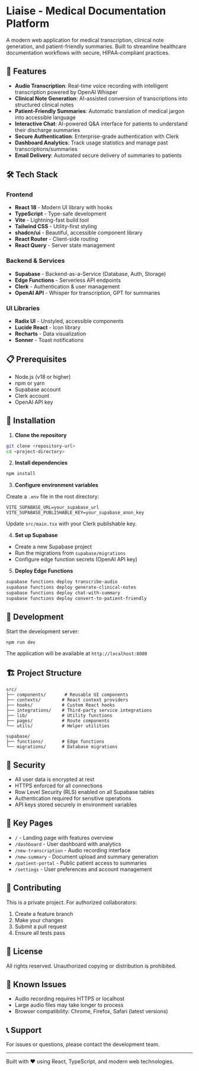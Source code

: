 # Liaise - Medical Documentation Platform

A modern web application for medical transcription, clinical note generation, and patient-friendly summaries. Built to streamline healthcare documentation workflows with secure, HIPAA-compliant practices.

## 🚀 Features

- **Audio Transcription**: Real-time voice recording with intelligent transcription powered by OpenAI Whisper
- **Clinical Note Generation**: AI-assisted conversion of transcriptions into structured clinical notes
- **Patient-Friendly Summaries**: Automatic translation of medical jargon into accessible language
- **Interactive Chat**: AI-powered Q&A interface for patients to understand their discharge summaries
- **Secure Authentication**: Enterprise-grade authentication with Clerk
- **Dashboard Analytics**: Track usage statistics and manage past transcriptions/summaries
- **Email Delivery**: Automated secure delivery of summaries to patients

## 🛠️ Tech Stack

### Frontend
- **React 18** - Modern UI library with hooks
- **TypeScript** - Type-safe development
- **Vite** - Lightning-fast build tool
- **Tailwind CSS** - Utility-first styling
- **shadcn/ui** - Beautiful, accessible component library
- **React Router** - Client-side routing
- **React Query** - Server state management

### Backend & Services
- **Supabase** - Backend-as-a-Service (Database, Auth, Storage)
- **Edge Functions** - Serverless API endpoints
- **Clerk** - Authentication & user management
- **OpenAI API** - Whisper for transcription, GPT for summaries

### UI Libraries
- **Radix UI** - Unstyled, accessible components
- **Lucide React** - Icon library
- **Recharts** - Data visualization
- **Sonner** - Toast notifications

## 📋 Prerequisites

- Node.js (v18 or higher)
- npm or yarn
- Supabase account
- Clerk account
- OpenAI API key

## 🔧 Installation

1. **Clone the repository**
```bash
git clone <repository-url>
cd <project-directory>
```

2. **Install dependencies**
```bash
npm install
```

3. **Configure environment variables**

Create a `.env` file in the root directory:
```env
VITE_SUPABASE_URL=your_supabase_url
VITE_SUPABASE_PUBLISHABLE_KEY=your_supabase_anon_key
```

Update `src/main.tsx` with your Clerk publishable key.

4. **Set up Supabase**
- Create a new Supabase project
- Run the migrations from `supabase/migrations`
- Configure edge function secrets (OpenAI API key)

5. **Deploy Edge Functions**
```bash
supabase functions deploy transcribe-audio
supabase functions deploy generate-clinical-notes
supabase functions deploy chat-with-summary
supabase functions deploy convert-to-patient-friendly
```

## 🚀 Development

Start the development server:
```bash
npm run dev
```

The application will be available at `http://localhost:8080`

## 🏗️ Project Structure

```
src/
├── components/       # Reusable UI components
├── contexts/        # React context providers
├── hooks/           # Custom React hooks
├── integrations/    # Third-party service integrations
├── lib/             # Utility functions
├── pages/           # Route components
└── utils/           # Helper utilities

supabase/
├── functions/       # Edge functions
└── migrations/      # Database migrations
```

## 🔐 Security

- All user data is encrypted at rest
- HTTPS enforced for all connections
- Row Level Security (RLS) enabled on all Supabase tables
- Authentication required for sensitive operations
- API keys stored securely in environment variables

## 📱 Key Pages

- `/` - Landing page with features overview
- `/dashboard` - User dashboard with analytics
- `/new-transcription` - Audio recording interface
- `/new-summary` - Document upload and summary generation
- `/patient-portal` - Public patient access to summaries
- `/settings` - User preferences and account management

## 🤝 Contributing

This is a private project. For authorized collaborators:

1. Create a feature branch
2. Make your changes
3. Submit a pull request
4. Ensure all tests pass

## 📄 License

All rights reserved. Unauthorized copying or distribution is prohibited.

## 🐛 Known Issues

- Audio recording requires HTTPS or localhost
- Large audio files may take longer to process
- Browser compatibility: Chrome, Firefox, Safari (latest versions)

## 📞 Support

For issues or questions, please contact the development team.

---

Built with ❤️ using React, TypeScript, and modern web technologies.